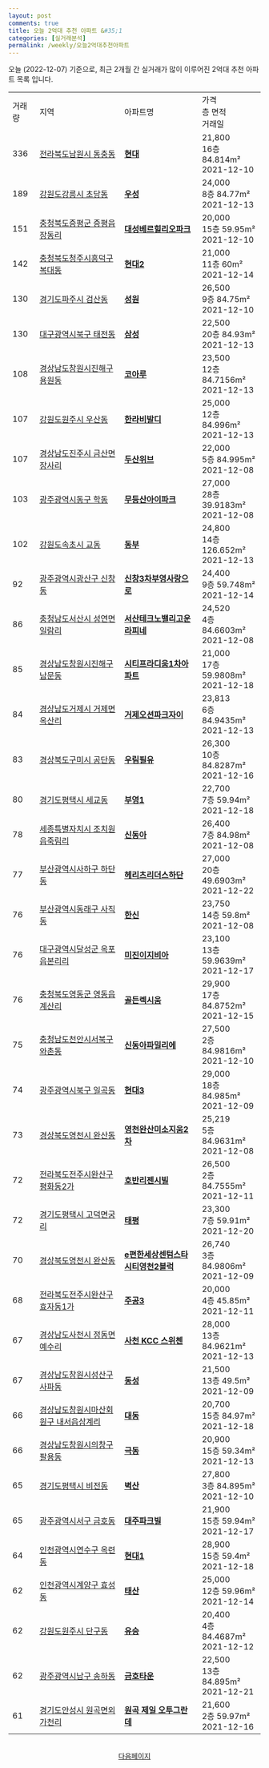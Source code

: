 ```yaml
---
layout: post
comments: true
title: 오늘 2억대 추천 아파트 &#35;1
categories: [실거래분석]
permalink: /weekly/오늘2억대추천아파트
---
```


오늘 (2022-12-07) 기준으로, 최근 2개월 간 실거래가 많이 이루어진 2억대 추천 아파트 목록 입니다.

<table class="sortable">
  <tr>
    <td>거래량</td>
    <td>지역</td>
    <td>아파트명</td>
    <td>가격<br>층 면적<br>거래일</td>
  </tr>

  <tr class="item">
    <td>336</td>
    <td><a href="/apt/전라북도남원시동충동">전라북도남원시 동충동</a></td>
    <td style="font-weight: bold;"><a href="/apt/전라북도남원시동충동현대">현대</a></td>
    <td>21,800<br>16층  84.814m²<br>2021-12-10</td>
  </tr>

  <tr class="item">
    <td>189</td>
    <td><a href="/apt/강원도강릉시초당동">강원도강릉시 초당동</a></td>
    <td style="font-weight: bold;"><a href="/apt/강원도강릉시초당동우성">우성</a></td>
    <td>24,000<br>8층  84.77m²<br>2021-12-13</td>
  </tr>

  <tr class="item">
    <td>151</td>
    <td><a href="/apt/충청북도증평군증평읍장동리">충청북도증평군 증평읍장동리</a></td>
    <td style="font-weight: bold;"><a href="/apt/충청북도증평군증평읍장동리대성베르힐리오파크">대성베르힐리오파크</a></td>
    <td>20,000<br>15층  59.95m²<br>2021-12-10</td>
  </tr>

  <tr class="item">
    <td>142</td>
    <td><a href="/apt/충청북도청주시흥덕구복대동">충청북도청주시흥덕구 복대동</a></td>
    <td style="font-weight: bold;"><a href="/apt/충청북도청주시흥덕구복대동현대2">현대2</a></td>
    <td>21,000<br>11층  60m²<br>2021-12-14</td>
  </tr>

  <tr class="item">
    <td>130</td>
    <td><a href="/apt/경기도파주시검산동">경기도파주시 검산동</a></td>
    <td style="font-weight: bold;"><a href="/apt/경기도파주시검산동성원">성원</a></td>
    <td>26,500<br>9층  84.75m²<br>2021-12-10</td>
  </tr>

  <tr class="item">
    <td>130</td>
    <td><a href="/apt/대구광역시북구태전동">대구광역시북구 태전동</a></td>
    <td style="font-weight: bold;"><a href="/apt/대구광역시북구태전동삼성">삼성</a></td>
    <td>22,500<br>20층  84.93m²<br>2021-12-13</td>
  </tr>

  <tr class="item">
    <td>108</td>
    <td><a href="/apt/경상남도창원시진해구용원동">경상남도창원시진해구 용원동</a></td>
    <td style="font-weight: bold;"><a href="/apt/경상남도창원시진해구용원동코아루">코아루</a></td>
    <td>23,500<br>12층  84.7156m²<br>2021-12-13</td>
  </tr>

  <tr class="item">
    <td>107</td>
    <td><a href="/apt/강원도원주시우산동">강원도원주시 우산동</a></td>
    <td style="font-weight: bold;"><a href="/apt/강원도원주시우산동한라비발디">한라비발디</a></td>
    <td>25,000<br>12층  84.996m²<br>2021-12-13</td>
  </tr>

  <tr class="item">
    <td>107</td>
    <td><a href="/apt/경상남도진주시금산면장사리">경상남도진주시 금산면장사리</a></td>
    <td style="font-weight: bold;"><a href="/apt/경상남도진주시금산면장사리두산위브">두산위브</a></td>
    <td>22,000<br>5층  84.995m²<br>2021-12-08</td>
  </tr>

  <tr class="item">
    <td>103</td>
    <td><a href="/apt/광주광역시동구학동">광주광역시동구 학동</a></td>
    <td style="font-weight: bold;"><a href="/apt/광주광역시동구학동무등산아이파크">무등산아이파크</a></td>
    <td>27,000<br>28층  39.9183m²<br>2021-12-08</td>
  </tr>

  <tr class="item">
    <td>102</td>
    <td><a href="/apt/강원도속초시교동">강원도속초시 교동</a></td>
    <td style="font-weight: bold;"><a href="/apt/강원도속초시교동동부">동부</a></td>
    <td>24,800<br>14층  126.652m²<br>2021-12-13</td>
  </tr>

  <tr class="item">
    <td>92</td>
    <td><a href="/apt/광주광역시광산구신창동">광주광역시광산구 신창동</a></td>
    <td style="font-weight: bold;"><a href="/apt/광주광역시광산구신창동신창3차부영사랑으로">신창3차부영사랑으로</a></td>
    <td>24,400<br>9층  59.748m²<br>2021-12-14</td>
  </tr>

  <tr class="item">
    <td>86</td>
    <td><a href="/apt/충청남도서산시성연면일람리">충청남도서산시 성연면일람리</a></td>
    <td style="font-weight: bold;"><a href="/apt/충청남도서산시성연면일람리서산테크노밸리고운라피네">서산테크노밸리고운라피네</a></td>
    <td>24,520<br>4층  84.6603m²<br>2021-12-08</td>
  </tr>

  <tr class="item">
    <td>85</td>
    <td><a href="/apt/경상남도창원시진해구남문동">경상남도창원시진해구 남문동</a></td>
    <td style="font-weight: bold;"><a href="/apt/경상남도창원시진해구남문동시티프라디움1차아파트">시티프라디움1차아파트</a></td>
    <td>21,000<br>17층  59.9808m²<br>2021-12-18</td>
  </tr>

  <tr class="item">
    <td>84</td>
    <td><a href="/apt/경상남도거제시거제면옥산리">경상남도거제시 거제면옥산리</a></td>
    <td style="font-weight: bold;"><a href="/apt/경상남도거제시거제면옥산리거제오션파크자이">거제오션파크자이</a></td>
    <td>23,813<br>6층  84.9435m²<br>2021-12-13</td>
  </tr>

  <tr class="item">
    <td>83</td>
    <td><a href="/apt/경상북도구미시공단동">경상북도구미시 공단동</a></td>
    <td style="font-weight: bold;"><a href="/apt/경상북도구미시공단동우림필유">우림필유</a></td>
    <td>26,300<br>10층  84.8287m²<br>2021-12-16</td>
  </tr>

  <tr class="item">
    <td>80</td>
    <td><a href="/apt/경기도평택시세교동">경기도평택시 세교동</a></td>
    <td style="font-weight: bold;"><a href="/apt/경기도평택시세교동부영1">부영1</a></td>
    <td>22,700<br>7층  59.94m²<br>2021-12-18</td>
  </tr>

  <tr class="item">
    <td>78</td>
    <td><a href="/apt/세종특별자치시조치원읍죽림리">세종특별자치시 조치원읍죽림리</a></td>
    <td style="font-weight: bold;"><a href="/apt/세종특별자치시조치원읍죽림리신동아">신동아</a></td>
    <td>26,400<br>7층  84.98m²<br>2021-12-08</td>
  </tr>

  <tr class="item">
    <td>77</td>
    <td><a href="/apt/부산광역시사하구하단동">부산광역시사하구 하단동</a></td>
    <td style="font-weight: bold;"><a href="/apt/부산광역시사하구하단동헤리츠리더스하단">헤리츠리더스하단</a></td>
    <td>27,000<br>20층  49.6903m²<br>2021-12-22</td>
  </tr>

  <tr class="item">
    <td>76</td>
    <td><a href="/apt/부산광역시동래구사직동">부산광역시동래구 사직동</a></td>
    <td style="font-weight: bold;"><a href="/apt/부산광역시동래구사직동한신">한신</a></td>
    <td>23,750<br>14층  59.8m²<br>2021-12-08</td>
  </tr>

  <tr class="item">
    <td>76</td>
    <td><a href="/apt/대구광역시달성군옥포읍본리리">대구광역시달성군 옥포읍본리리</a></td>
    <td style="font-weight: bold;"><a href="/apt/대구광역시달성군옥포읍본리리미진이지비아">미진이지비아</a></td>
    <td>23,100<br>13층  59.9639m²<br>2021-12-17</td>
  </tr>

  <tr class="item">
    <td>76</td>
    <td><a href="/apt/충청북도영동군영동읍계산리">충청북도영동군 영동읍계산리</a></td>
    <td style="font-weight: bold;"><a href="/apt/충청북도영동군영동읍계산리골든렉시움">골든렉시움</a></td>
    <td>29,900<br>17층  84.8752m²<br>2021-12-15</td>
  </tr>

  <tr class="item">
    <td>75</td>
    <td><a href="/apt/충청남도천안시서북구와촌동">충청남도천안시서북구 와촌동</a></td>
    <td style="font-weight: bold;"><a href="/apt/충청남도천안시서북구와촌동신동아파밀리에">신동아파밀리에</a></td>
    <td>27,500<br>2층  84.9816m²<br>2021-12-10</td>
  </tr>

  <tr class="item">
    <td>74</td>
    <td><a href="/apt/광주광역시북구일곡동">광주광역시북구 일곡동</a></td>
    <td style="font-weight: bold;"><a href="/apt/광주광역시북구일곡동현대3">현대3</a></td>
    <td>29,000<br>18층  84.985m²<br>2021-12-09</td>
  </tr>

  <tr class="item">
    <td>73</td>
    <td><a href="/apt/경상북도영천시완산동">경상북도영천시 완산동</a></td>
    <td style="font-weight: bold;"><a href="/apt/경상북도영천시완산동영천완산미소지움2차">영천완산미소지움2차</a></td>
    <td>25,219<br>5층  84.9631m²<br>2021-12-08</td>
  </tr>

  <tr class="item">
    <td>72</td>
    <td><a href="/apt/전라북도전주시완산구평화동2가">전라북도전주시완산구 평화동2가</a></td>
    <td style="font-weight: bold;"><a href="/apt/전라북도전주시완산구평화동2가호반리젠시빌">호반리젠시빌</a></td>
    <td>26,500<br>2층  84.7555m²<br>2021-12-11</td>
  </tr>

  <tr class="item">
    <td>72</td>
    <td><a href="/apt/경기도평택시고덕면궁리">경기도평택시 고덕면궁리</a></td>
    <td style="font-weight: bold;"><a href="/apt/경기도평택시고덕면궁리태평">태평</a></td>
    <td>23,300<br>7층  59.91m²<br>2021-12-20</td>
  </tr>

  <tr class="item">
    <td>70</td>
    <td><a href="/apt/경상북도영천시완산동">경상북도영천시 완산동</a></td>
    <td style="font-weight: bold;"><a href="/apt/경상북도영천시완산동e편한세상센텀스타시티영천2블럭">e편한세상센텀스타시티영천2블럭</a></td>
    <td>26,740<br>3층  84.9806m²<br>2021-12-09</td>
  </tr>

  <tr class="item">
    <td>68</td>
    <td><a href="/apt/전라북도전주시완산구효자동1가">전라북도전주시완산구 효자동1가</a></td>
    <td style="font-weight: bold;"><a href="/apt/전라북도전주시완산구효자동1가주공3">주공3</a></td>
    <td>20,000<br>4층  45.85m²<br>2021-12-11</td>
  </tr>

  <tr class="item">
    <td>67</td>
    <td><a href="/apt/경상남도사천시정동면예수리">경상남도사천시 정동면예수리</a></td>
    <td style="font-weight: bold;"><a href="/apt/경상남도사천시정동면예수리사천KCC스위첸">사천 KCC 스위첸</a></td>
    <td>28,000<br>13층  84.9621m²<br>2021-12-13</td>
  </tr>

  <tr class="item">
    <td>67</td>
    <td><a href="/apt/경상남도창원시성산구사파동">경상남도창원시성산구 사파동</a></td>
    <td style="font-weight: bold;"><a href="/apt/경상남도창원시성산구사파동동성">동성</a></td>
    <td>21,500<br>13층  49.5m²<br>2021-12-09</td>
  </tr>

  <tr class="item">
    <td>66</td>
    <td><a href="/apt/경상남도창원시마산회원구내서읍삼계리">경상남도창원시마산회원구 내서읍삼계리</a></td>
    <td style="font-weight: bold;"><a href="/apt/경상남도창원시마산회원구내서읍삼계리대동">대동</a></td>
    <td>20,700<br>15층  84.97m²<br>2021-12-18</td>
  </tr>

  <tr class="item">
    <td>66</td>
    <td><a href="/apt/경상남도창원시의창구팔용동">경상남도창원시의창구 팔용동</a></td>
    <td style="font-weight: bold;"><a href="/apt/경상남도창원시의창구팔용동극동">극동</a></td>
    <td>20,900<br>15층  59.34m²<br>2021-12-13</td>
  </tr>

  <tr class="item">
    <td>65</td>
    <td><a href="/apt/경기도평택시비전동">경기도평택시 비전동</a></td>
    <td style="font-weight: bold;"><a href="/apt/경기도평택시비전동벽산">벽산</a></td>
    <td>27,800<br>3층  84.895m²<br>2021-12-10</td>
  </tr>

  <tr class="item">
    <td>65</td>
    <td><a href="/apt/광주광역시서구금호동">광주광역시서구 금호동</a></td>
    <td style="font-weight: bold;"><a href="/apt/광주광역시서구금호동대주파크빌">대주파크빌</a></td>
    <td>21,900<br>15층  59.94m²<br>2021-12-17</td>
  </tr>

  <tr class="item">
    <td>64</td>
    <td><a href="/apt/인천광역시연수구옥련동">인천광역시연수구 옥련동</a></td>
    <td style="font-weight: bold;"><a href="/apt/인천광역시연수구옥련동현대1">현대1</a></td>
    <td>28,900<br>15층  59.4m²<br>2021-12-18</td>
  </tr>

  <tr class="item">
    <td>62</td>
    <td><a href="/apt/인천광역시계양구효성동">인천광역시계양구 효성동</a></td>
    <td style="font-weight: bold;"><a href="/apt/인천광역시계양구효성동태산">태산</a></td>
    <td>25,000<br>12층  59.96m²<br>2021-12-14</td>
  </tr>

  <tr class="item">
    <td>62</td>
    <td><a href="/apt/강원도원주시단구동">강원도원주시 단구동</a></td>
    <td style="font-weight: bold;"><a href="/apt/강원도원주시단구동유승">유승</a></td>
    <td>20,400<br>4층  84.4687m²<br>2021-12-12</td>
  </tr>

  <tr class="item">
    <td>62</td>
    <td><a href="/apt/광주광역시남구송하동">광주광역시남구 송하동</a></td>
    <td style="font-weight: bold;"><a href="/apt/광주광역시남구송하동금호타운">금호타운</a></td>
    <td>22,500<br>13층  84.895m²<br>2021-12-21</td>
  </tr>

  <tr class="item">
    <td>61</td>
    <td><a href="/apt/경기도안성시원곡면외가천리">경기도안성시 원곡면외가천리</a></td>
    <td style="font-weight: bold;"><a href="/apt/경기도안성시원곡면외가천리원곡제일오투그란데">원곡 제일 오투그란데</a></td>
    <td>21,600<br>2층  59.97m²<br>2021-12-16</td>
  </tr>

  <tr>
      <script async src="https://pagead2.googlesyndication.com/pagead/js/adsbygoogle.js?client=ca-pub-3485438051770037"
          crossorigin="anonymous"></script>
      <ins class="adsbygoogle"
          style="display:block"
          data-ad-format="fluid"
          data-ad-layout-key="-fb+5w+4e-db+86"
          data-ad-client="ca-pub-3485438051770037"
          data-ad-slot="1827090281"></ins>
      <script>
          (adsbygoogle = window.adsbygoogle || []).push({});
      </script>
  </tr>
    
</table>

<br>
<center><a href="/weekly/오늘2억대추천아파트2">다음페이지</a></center>
<br><br>

